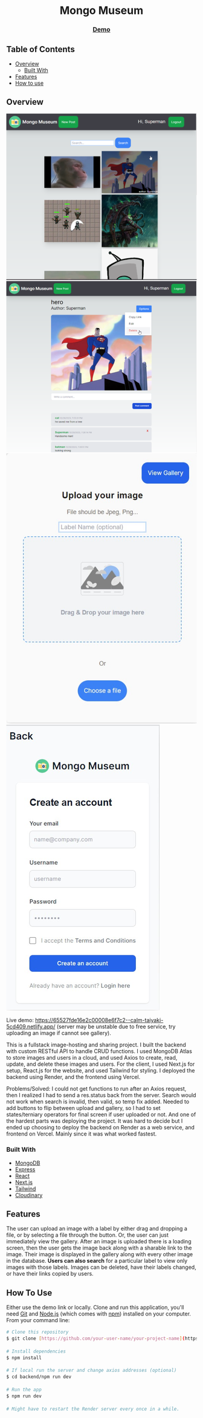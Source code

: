<!-- Please update value in the {}  -->

<h1 align="center">Mongo Museum</h1>

<div align="center">
  <h3>
    <a href="https://museum-frontend-eight.vercel.app/">
      Demo
    </a>
  </h3>
</div>

<!-- TABLE OF CONTENTS -->

## Table of Contents

- [Overview](#overview)
  - [Built With](#built-with)
- [Features](#features)
- [How to use](#how-to-use)

<!-- OVERVIEW -->

## Overview

![screenshot](./public/MMhomepage.png)
![screenshot](./public/MMviewimage.png)
![screenshot](./public/MMUpload.jpg)
![screenshot](./public/MMRegister.jpg)

Live demo: https://65527fde16e2c00008e6f7c2--calm-taiyaki-5cd409.netlify.app/ (server may be unstable due to free service, try uploading an image if cannot see gallery).

This is a fullstack image-hosting and sharing project. I built the backend with custom RESTful API to handle CRUD functions. I used MongoDB Atlas to store images and users in a cloud, and used Axios to create, read, update, and delete these images and users. For the client, I used Next.js for setup, React.js for the website, and used Tailwind for styling. I deployed the backend using Render, and the frontend using Vercel.

Problems/Solved: I could not get functions to run after an Axios request, then I realized I had to send a res.status back from the server.
Search would not work when search is invalid, then valid, so temp fix added.
Needed to add buttons to flip between upload and gallery, so I had to set states/terniary operators for final screen if user uploaded or not. And one of the hardest parts was deploying the project. It was hard to decide but I ended up choosing to deploy the backend on Render as a web service, and frontend on Vercel. Mainly since it was what worked fastest.

### Built With

<!-- This section should list any major frameworks that you built your project using. Here are a few examples.-->
- [MongoDB](https://www.mongodb.com/)
- [Express](https://expressjs.com/)
- [React](https://reactjs.org/)
- [Next.js](https://nextjs.org/)
- [Tailwind](https://tailwindcss.com/)
- [Cloudinary](https://cloudinary.com/)

## Features

The user can upload an image with a label by either drag and dropping a file, or by selecting a file through the button. Or, the user can just immediately view the gallery. After an image is uploaded there is a loading screen, then the user gets the image back along with a sharable link to the image. Their image is displayed in the gallery along with every other image in the database. **Users can also search** for a particular label to view only images with those labels. Images can be deleted, have their labels changed, or have their links copied by users. 

## How To Use

Either use the demo link or locally. Clone and run this application, you'll need [Git](https://git-scm.com) and [Node.js](https://nodejs.org/en/download/) (which comes with [npm](http://npmjs.com)) installed on your computer. From your command line:

```bash
# Clone this repository
$ git clone [https://github.com/your-user-name/your-project-name](https://github.com/gabrielyap/mongo-museum)

# Install dependencies
$ npm install

# If local run the server and change axios addresses (optional)
$ cd backend/npm run dev

# Run the app
$ npm run dev

# Might have to restart the Render server every once in a while.

```
